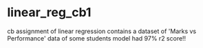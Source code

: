 # linear_reg_cb1
cb assignment of linear regression
contains a dataset of 'Marks vs Performance' data of some students
model had 97% r2 score!!
